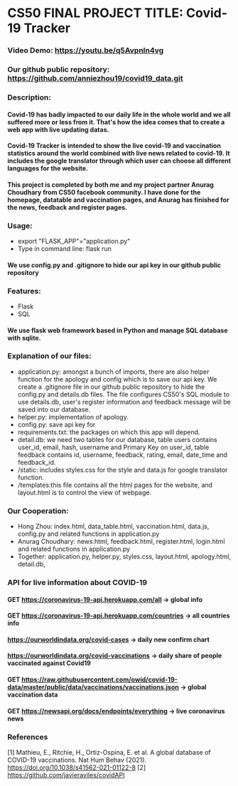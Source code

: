 # CS50 FINAL PROJECT TITLE: Covid-19 Tracker

### Video Demo:  <https://youtu.be/q5Avpnln4vg>
### Our github public repository: <https://github.com/anniezhou19/covid19_data.git>

### Description:
#### Covid-19 has badly impacted to our daily life in the whole world and we all suffered more or less from it. That's how the idea comes that to create a web app with live updating datas.
#### Covid-19 Tracker is intended to show the live covid-19 and vaccination statistics around the world combined with live news related to covid-19. It includes the google translator through which user can choose all different languages for the website.
#### This project is completed by both me and my project partner Anurag Choudhary from CS50 facebook community. I have done for the homepage, datatable and vaccination pages, and Anurag  has finished for the news, feedback and register pages.

### Usage:
- export "FLASK_APP"="application.py"
- Type in command line: flask run

#### We use config.py and .gitignore to hide our api key in our github public repository

### Features:
- Flask
- SQL

#### We use flask web framework based in Python and manage SQL database with sqlite.

### Explanation of our files:
- application.py: amongst a bunch of imports, there are also helper function for the apology and config which is to save our api key. We create a .gitignore file in our github public repository to hide the config.py and details.db files. The file configures CS50's SQL module to use details.db, user's register information and feedback message will be saved into our database.
- helper.py: implementation of apology.
- config.py: save api key for
- requirements.txt: the packages on which this app will depend.
- detail.db: we need two tables for our database, table users contains user_id, email, hash, username and Primary Key on user_id, table feedback contains id, username, feedback, rating, email, date_time and feedback_id.
- /static: includes styles.css for the style and data.js for google translator function.
- /templates:this file contains all the html pages for the website, and layout.html is to control the view of webpage.

### Our Cooperation:
- Hong Zhou: index.html, data_table.html, vaccination.html, data.js, config.py and related functions in application.py
- Anurag Choudhary: news.html, feedback.html, register.html, login.html and related functions in application.py
- Together: application.py, helper.py, styles.css, layout.html, apology.html, detail.db,


### API for live information about COVID-19

#### GET https://coronavirus-19-api.herokuapp.com/all -> global info
#### GET https://coronavirus-19-api.herokuapp.com/countries -> all countries info
#### https://ourworldindata.org/covid-cases -> daily new confirm chart
#### https://ourworldindata.org/covid-vaccinations -> daily share of people vaccinated against Covid19
#### GET https://raw.githubusercontent.com/owid/covid-19-data/master/public/data/vaccinations/vaccinations.json -> global vaccination data
#### GET https://newsapi.org/docs/endpoints/everything -> live coronavirus news

### References
<a id="1">[1]</a>
Mathieu, E., Ritchie, H., Ortiz-Ospina, E. et al. A global database of COVID-19 vaccinations.
Nat Hum Behav (2021). https://doi.org/10.1038/s41562-021-01122-8
<a id="1">[2]</a>
https://github.com/javieraviles/covidAPI
